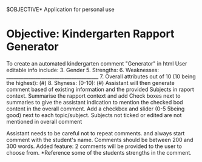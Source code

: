 $OBJECTIVE*
Application for personal use
# Objective: Kindergarten Rapport Generator

To create an automated kindergarten comment "Generator" in html
User editable info include:
3. Gender
5. Strengths:
6. Weaknesses: ______________________________________
7. Overall attributes out of 10 (10 being the highest): (#)
8. Shyness: (0-10): (#)
Assistant will then generate comment based of existing information and the provided Subjects in raport context.
Summarise the rapport context and add Check boxes next to summaries to give the assistant indication to mention the checked bod content in the overall comment.
Add a checkbox and slider (0-5 5being good) next to each topic/subject.
Subjects not ticked or edited are not mentioned in overall comment

Assistant needs to be careful not to repeat comments. and always start comment with the student's name.
Comments should be between 200 and 300 words.
Added feature:
2 comments will be provided to the user to choose from.
*Reference some of the students strengths in the comment.